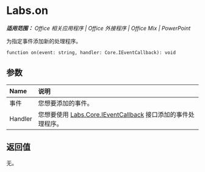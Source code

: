 ﻿
# Labs.on

 _**适用范围：** Office 相关应用程序 | Office 外接程序 | Office Mix | PowerPoint_

为指定事件添加新的处理程序。

```
function on(event: string, handler: Core.IEventCallback): void
```


## 参数


|**Name**|**说明**|
|:-----|:-----|
|事件|您想要添加的事件。|
|Handler|您想要使用 [Labs.Core.IEventCallback](../../reference/office-mix/labs.core.ieventcallback.md) 接口添加的事件处理程序。|

## 返回值

无。

